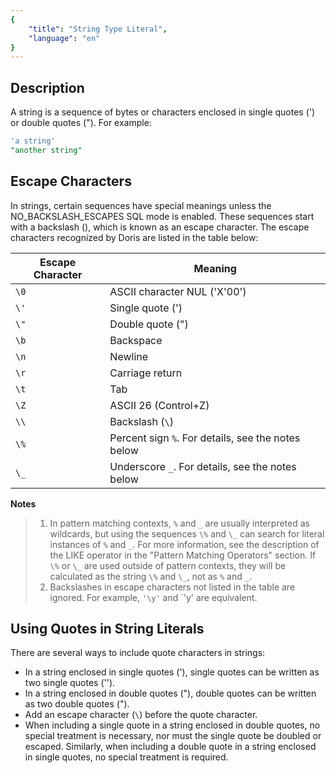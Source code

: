 ```yaml
---
{
    "title": "String Type Literal",
    "language": "en"
}
---
```


<!-- 
Licensed to the Apache Software Foundation (ASF) under one
or more contributor license agreements.  See the NOTICE file
distributed with this work for additional information
regarding copyright ownership.  The ASF licenses this file
to you under the Apache License, Version 2.0 (the
"License"); you may not use this file except in compliance
with the License.  You may obtain a copy of the License at

  http://www.apache.org/licenses/LICENSE-2.0

Unless required by applicable law or agreed to in writing,
software distributed under the License is distributed on an
"AS IS" BASIS, WITHOUT WARRANTIES OR CONDITIONS OF ANY
KIND, either express or implied.  See the License for the
specific language governing permissions and limitations
under the License.
-->


## Description

A string is a sequence of bytes or characters enclosed in single quotes (') or double quotes ("). For example:

```sql
'a string'
"another string"
```

## Escape Characters

In strings, certain sequences have special meanings unless the NO_BACKSLASH_ESCAPES SQL mode is enabled. These sequences start with a backslash (\), which is known as an escape character. The escape characters recognized by Doris are listed in the table below:

| Escape Character | Meaning                                      |
| -------------- | ------------------------------------------- |
| `\0`         | ASCII character NUL ('X'00')              |
| `\'`         | Single quote (')                             |
| `\"`         | Double quote (")                            |
| `\b`         | Backspace                                   |
| `\n`        | Newline                                     |
| `\r`        | Carriage return                                |
| `\t`        | Tab                                         |
| `\Z`        | ASCII 26 (Control+Z)                         |
| `\\`        | Backslash (`\`)                              |
| `\%`        | Percent sign `%`. For details, see the notes below |
| `\_`        | Underscore `_`. For details, see the notes below |

**Notes**

> 1. In pattern matching contexts, `%` and `_` are usually interpreted as wildcards, but using the sequences `\%` and `\_` can search for literal instances of `%` and `_`. For more information, see the description of the LIKE operator in the "Pattern Matching Operators" section. If `\%` or `\_` are used outside of pattern contexts, they will be calculated as the string `\%` and `\_`, not as `%` and `_`.
> 2. Backslashes in escape characters not listed in the table are ignored. For example, `'\y'` and `'y' are equivalent.

## Using Quotes in String Literals

There are several ways to include quote characters in strings:

- In a string enclosed in single quotes ('), single quotes can be written as two single quotes ('').
- In a string enclosed in double quotes ("), double quotes can be written as two double quotes (").
- Add an escape character (`\`) before the quote character.
- When including a single quote in a string enclosed in double quotes, no special treatment is necessary, nor must the single quote be doubled or escaped. Similarly, when including a double quote in a string enclosed in single quotes, no special treatment is required.